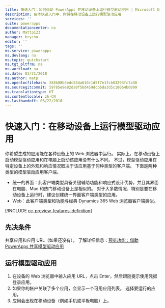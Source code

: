 ```yaml
---
title: 快速入门：如何借助 PowerApps 在移动设备上运行模型驱动应用 | Microsoft Docs
description: 在本快速入门中，你将在移动设备上运行模型驱动应用
services: ''
suite: powerapps
documentationcenter: na
author: Mattp123
manager: brycho
editor: ''
tags: ''
ms.service: powerapps
ms.devlang: na
ms.topic: quickstart
ms.tgt_pltfrm: na
ms.workload: na
ms.date: 03/21/2018
ms.author: matp
ms.openlocfilehash: 288b08b3edc834a610c1d5f7e1fcb83293fc7a38
ms.sourcegitcommit: 59785e9e82da8f5bd459dcb5da3d5c18064b0899
ms.translationtype: HT
ms.contentlocale: zh-CN
ms.lasthandoff: 03/22/2018
---
```

# <a name="quickstart-run-a-model-driven-app-on-a-mobile-device"></a>快速入门：在移动设备上运行模型驱动应用

你希望生成的应用能在各种设备上的 Web 浏览器中运行。 实际上，在移动设备上启动模型驱动应用和在电脑上启动该应用没有什么不同。 不过，模型驱动应用在特定设备上的外观和响应情况取决于该应用基于何种类型的客户端。 下面是两种类型的模型驱动应用客户端。 

- 统一的界面：此客户端类型具备关键辅助功能和响应式设计优势，并且其界面在电脑、Mac 和热门移动设备上是相似的。 对于大多数情况，特别是要在移动设备上运行时，建议创建统一界面客户端类型的应用。
- Web：此客户端类型和功能与经典 Dynamics 365 Web 浏览器客户端类似。 

[!INCLUDE [cc-preview-features-definition](../../includes/cc-preview-features-definition.md)]

## <a name="prerequisites"></a>先决条件

共享应用和应用 URL（如果还没有）。 了解详细信息：[预览功能：借助 PowerApps 共享模型驱动应用](share-model-driven-app.md)

## <a name="run-a-model-driven-app"></a>运行模型驱动应用
1.  在设备的 Web 浏览器中输入应用 URL，点击 Enter，然后跟随提示使用凭据登录应用。 
2.  如果你的帐户关联了多个应用，会显示一个可用应用列表。 选择要运行的应用。 
3.  应用会出现在移动设备（例如手机或平板电脑）上。

